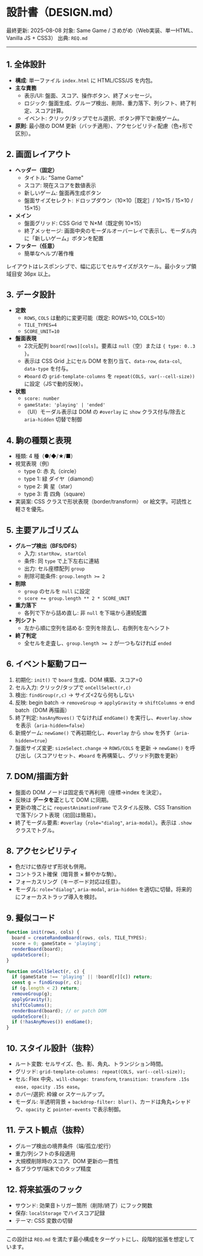 # 設計書（DESIGN.md）

最終更新: 2025-08-08
対象: Same Game / さめがめ（Web実装、単一HTML、Vanilla JS + CSS3）
出典: `REQ.md`

---

## 1. 全体設計
- **構成**: 単一ファイル `index.html` に HTML/CSS/JS を内包。
- **主な責務**
  - 表示/UI: 盤面、スコア、操作ボタン、終了メッセージ。
  - ロジック: 盤面生成、グループ検出、削除、重力落下、列シフト、終了判定、スコア計算。
  - イベント: クリック/タップでセル選択、ボタン押下で新規ゲーム。
- **原則**: 最小限の DOM 更新（バッチ適用）、アクセシビリティ配慮（色+形で区別）。

## 2. 画面レイアウト
- **ヘッダー（固定）**
  - タイトル: "Same Game"
  - スコア: 現在スコアを数値表示
  - 新しいゲーム: 盤面再生成ボタン
  - 盤面サイズセレクト: ドロップダウン（10×10［既定］/ 10×15 / 15×10 / 15×15）
- **メイン**
  - 盤面グリッド: CSS Grid で N×M（既定例 10×15）
  - 終了メッセージ: 画面中央のモーダルオーバーレイで表示し、モーダル内に「新しいゲーム」ボタンを配置
- **フッター（任意）**
  - 簡単なヘルプ/著作権

レイアウトはレスポンシブで、幅に応じてセルサイズがスケール。最小タップ領域目安 36px 以上。

## 3. データ設計
- **定数**
  - `ROWS`, `COLS` は動的に変更可能（既定: ROWS=10, COLS=10）
  - `TILE_TYPES=4`
  - `SCORE_UNIT=10`
- **盤面表現**
  - 2次元配列 `board[rows][cols]`。要素は `null`（空）または `{ type: 0..3 }`。
  - 表示は CSS Grid 上にセル DOM を割り当て、`data-row`, `data-col`, `data-type` を付与。
  - `#board` の `grid-template-columns` を `repeat(COLS, var(--cell-size))` に設定（JSで動的反映）。
- **状態**
  - `score: number`
  - `gameState: 'playing' | 'ended'`
  - （UI）モーダル表示は DOM の `#overlay` に `show` クラス付与/除去と `aria-hidden` 切替で制御

## 4. 駒の種類と表現
- 種類: 4 種（●/◆/★/■）
- 視覚表現（例）
  - type 0: 赤 丸（circle）
  - type 1: 緑 ダイヤ（diamond）
  - type 2: 黄 星（star）
  - type 3: 青 四角（square）
- 実装案: CSS クラスで形状表現（border/transform） or 絵文字。可読性と軽さを優先。

## 5. 主要アルゴリズム
- **グループ検出（BFS/DFS）**
  - 入力: `startRow, startCol`
  - 条件: 同 `type` で上下左右に連結
  - 出力: セル座標配列 `group`
  - 削除可能条件: `group.length >= 2`
- **削除**
  - `group` のセルを `null` に設定
  - `score += group.length ** 2 * SCORE_UNIT`
- **重力落下**
  - 各列で下から詰め直し: 非 `null` を下端から連続配置
- **列シフト**
  - 左から順に空列を詰める: 空列を除去し、右側列を左へシフト
- **終了判定**
  - 全セルを走査し、`group.length >= 2` が一つもなければ `ended`

## 6. イベント駆動フロー
1. 初期化: `init()` で `board` 生成、DOM 構築、スコア=0
2. セル入力: クリック/タップで `onCellSelect(r,c)`
3. 検出: `findGroup(r,c)` → サイズ<2なら何もしない
4. 反映: begin batch → `removeGroup` → `applyGravity` → `shiftColumns` → end batch（DOM 再描画）
5. 終了判定: `hasAnyMoves()` でなければ `endGame()` を実行し、`#overlay.show` を表示（`aria-hidden=false`）
6. 新規ゲーム: `newGame()` で再初期化し、`#overlay` から `show` を外す（`aria-hidden=true`）
7. 盤面サイズ変更: `sizeSelect.change` → `ROWS/COLS` を更新 → `newGame()` を呼び出し（スコアリセット、`#board` を再構築し、グリッド列数を更新）

## 7. DOM/描画方針
- 盤面の DOM ノードは固定長で再利用（座標→index を決定）。
- 反映は **データを正**として DOM に同期。
- 更新の塊ごとに `requestAnimationFrame` でスタイル反映、CSS Transition で落下/シフト表現（初回は簡易）。
 - 終了モーダル要素: `#overlay`（`role="dialog"`, `aria-modal`）。表示は `.show` クラスでトグル。

## 8. アクセシビリティ
- 色だけに依存せず形状も併用。
- コントラスト確保（暗背景 × 鮮やかな駒）。
- フォーカスリング（キーボード対応は任意）。
 - モーダル: `role="dialog"`, `aria-modal`, `aria-hidden` を適切に切替。将来的にフォーカストラップ導入を検討。

## 9. 擬似コード
```js
function init(rows, cols) {
  board = createRandomBoard(rows, cols, TILE_TYPES);
  score = 0; gameState = 'playing';
  renderBoard(board);
  updateScore();
}

function onCellSelect(r, c) {
  if (gameState !== 'playing' || !board[r][c]) return;
  const g = findGroup(r, c);
  if (g.length < 2) return;
  removeGroup(g);
  applyGravity();
  shiftColumns();
  renderBoard(board); // or patch DOM
  updateScore();
  if (!hasAnyMoves()) endGame();
}
```

## 10. スタイル設計（抜粋）
- ルート変数: セルサイズ、色、影、角丸、トランジション時間。
- グリッド: `grid-template-columns: repeat(COLS, var(--cell-size));`
- セル: Flex 中央、`will-change: transform`, `transition: transform .15s ease, opacity .15s ease`。
- ホバー/選択: 枠線 or スケールアップ。
 - モーダル: 半透明背景 + `backdrop-filter: blur()`、カードは角丸+シャドウ、`opacity` と `pointer-events` で表示制御。

## 11. テスト観点（抜粋）
- グループ検出の境界条件（端/孤立/蛇行）
- 重力/列シフトの多段適用
- 大規模削除時のスコア、DOM 更新の一貫性
- 各ブラウザ/端末でのタップ精度

## 12. 将来拡張のフック
- サウンド: 効果音トリガー箇所（削除/終了）にフック関数
- 保存: `localStorage` でハイスコア記録
- テーマ: CSS 変数の切替

---
この設計は `REQ.md` を満たす最小構成をターゲットにし、段階的拡張を想定しています。
